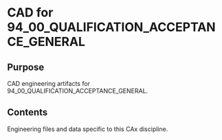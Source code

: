 # CAD for 94_00_QUALIFICATION_ACCEPTANCE_GENERAL

## Purpose
CAD engineering artifacts for 94_00_QUALIFICATION_ACCEPTANCE_GENERAL.

## Contents
Engineering files and data specific to this CAx discipline.
